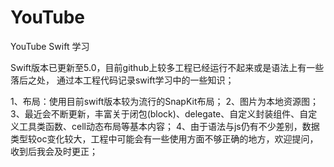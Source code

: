 # YouTube
YouTube Swift 学习

Swift版本已更新至5.0，目前github上较多工程已经运行不起来或是语法上有一些落后之处，
通过本工程代码记录swift学习中的一些知识；

1、布局：使用目前swift版本较为流行的SnapKit布局；
2、图片为本地资源图；
3、最近会不断更新，丰富关于闭包(block)、delegate、自定义封装组件、自定义工具类函数、cell动态布局等基本内容；
4、由于语法与js仍有不少差别，数据类型较oc变化较大，工程中可能会有一些使用方面不够正确的地方，欢迎提问，收到后我会及时更正；
